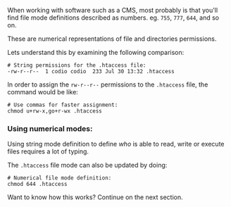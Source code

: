 When working with software such as a CMS, most probably is that you'll find file mode definitions described as numbers. eg. `755`, `777`, `644`, and so on.

These are numerical representations of file and directories permissions.

Lets understand this by examining the following comparison:

```
# String permissions for the .htaccess file:
-rw-r--r--  1 codio codio  233 Jul 30 13:32 .htaccess
```

In order to assign the `rw-r--r--` permissions to the `.htaccess` file, the command would be like:

```
# Use commas for faster assignment:
chmod u+rw-x,go+r-wx .htaccess
```

### Using numerical modes:

Using string mode definition to define _who_ is able to read, write or execute files requires a lot of typing. 

The `.htaccess` file mode can also be updated by doing: 

```
# Numerical file mode definition:
chmod 644 .htaccess
```

Want to know how this works? Continue on the next section.